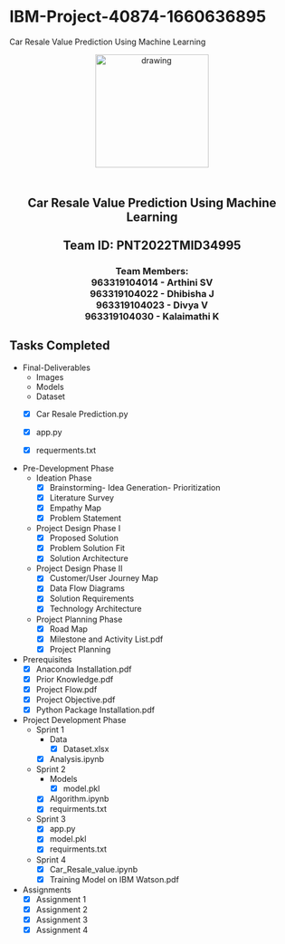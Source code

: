 # IBM-Project-40874-1660636895
Car Resale Value Prediction Using Machine Learning
<br>
    <div align="center">
        <img src="https://upload.wikimedia.org/wikipedia/commons/5/51/IBM_logo.svg"  align="center" alt="drawing" width="200" />
        <h2 align="center" style="margin-top:50px"> Car Resale Value Prediction Using Machine Learning
        <br><br>Team ID: PNT2022TMID34995</h2>
<h3>Team Members:<br>
963319104014 - Arthini SV<br>
963319104022 - Dhibisha J<br>
963319104023 - Divya V <br>
963319104030 - Kalaimathi K<h3>
    </div>
 
## Tasks Completed 

- Final-Deliverables
    - Images
    - Models
    - Dataset
    -  [x] Car Resale Prediction.py<br>
    -  [x] app.py<br>
    -  [x] requerments.txt<br>


- Pre-Development Phase
    - Ideation Phase
        -  [x] Brainstorming- Idea Generation- Prioritization<br>
        -  [x] Literature Survey <br>
        -  [x] Empathy Map <br>
        -  [x] Problem Statement <br>
        
    - Project Design Phase I
        - [x] Proposed Solution <br>
        - [x] Problem Solution Fit <br>
        - [x] Solution Architecture <br>
        
    - Project Design Phase II
        - [x] Customer/User Journey Map <br>
        - [x] Data Flow Diagrams <br>
        - [x] Solution Requirements  <br>
        - [x] Technology Architecture <br>
        
    - Project Planning Phase
        - [x] Road Map
        - [x] Milestone and Activity List.pdf
        - [x] Project Planning    
        
- Prerequisites
    -  [x] Anaconda Installation.pdf<br>
    -  [x] Prior Knowledge.pdf<br>
    -  [x] Project Flow.pdf<br>
    -  [x] Project Objective.pdf<br>
    -  [x] Python Package Installation.pdf<br>

- Project Development Phase
    - Sprint 1
        - Data
            -  [x] Dataset.xlsx<br>
        -  [x] Analysis.ipynb <br>

    - Sprint 2
        - Models
            -  [x] model.pkl<br>
        -  [x] Algorithm.ipynb<br>
        -  [x] requirments.txt<br>
        
    - Sprint 3
        -  [x] app.py<br>
        -  [x] model.pkl<br>
        -  [x] requirments.txt<br>
        
    - Sprint 4
        -  [x] Car_Resale_value.ipynb<br>
        -  [x] Training Model on IBM Watson.pdf<br>

- Assignments
    -  [x] Assignment 1 <br>
    -  [x] Assignment 2 <br>    
    -  [x] Assignment 3 <br> 
    -  [x] Assignment 4 <br> 
<br>
 

